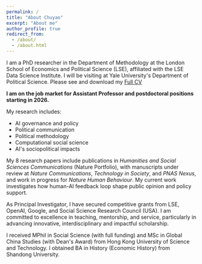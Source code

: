 ```yaml
---
permalink: /
title: "About Chuyao"
excerpt: "About me"
author_profile: true
redirect_from: 
  - /about/
  - /about.html
---
```


I am a PhD researcher in the Department of Methodology at the London School of Economics and Political Science (LSE), affiliated with the LSE Data Science Institute. I will be visiting at Yale University's Department of Political Science. Please see and download my [Full CV](/files/ChuyaoWANG_LSE_CV.pdf)

**I am on the job market for Assistant Professor and postdoctoral positions starting in 2026.**

My research includes:
- AI governance and policy
- Political communication
- Political methodology
- Computational social science
- AI's sociopolitical impacts

My 8 research papers include publications in *Humanities and Social Sciences Communications* (Nature Portfolio), with manuscripts under review at *Nature Communications*, *Technology in Society*, and *PNAS Nexus*, and work in progress for *Nature Human Behaviour*. My current work investigates how human-AI feedback loop shape public opinion and policy support.

As Principal Investigator, I have secured competitive grants from LSE, OpenAI, Google, and Social Science Research Council (USA). I am committed to excellence in teaching, mentorship, and service, particularly in advancing innovative, interdisciplinary and impactful scholarship.

I received MPhil in Social Science (with full funding) and MSc in Global China Studies (with Dean's Award) from Hong Kong University of Science and Technology. I obtained BA in History (Economic History) from Shandong University.
